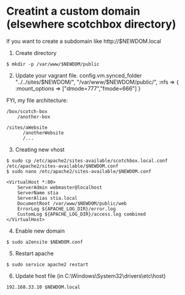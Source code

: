 # Creatint a custom domain (elsewhere scotchbox directory)

If you want to create a subdomain like http://$NEWDOM.local

1. Create directory
```
$ mkdir -p /var/www/$NEWDOM/public
```

2. Update your vagrant file.
config.vm.synced_folder "../../sites/$NEWDOM/", "/var/www/$NEWDOM/public/", :nfs => { :mount_options => ["dmode=777","fmode=666"] }

FYI, my file architecture:
```
/box/scotch-box
    /another-box

/sites/aWebsite
      /anotherWebsite
      /...
```

3. Creating new vhost
```
$ sudo cp /etc/apache2/sites-available/scotchbox.local.conf /etc/apache2/sites-available/$NEWDOM.conf
$ sudo nano /etc/apache2/sites-available/$NEWDOM.conf
```

```
<VirtualHost *:80>
    ServerAdmin webmaster@localhost
    ServerName stia
    ServerAlias stia.local
    DocumentRoot /var/www/$NEWDOM/public/web
    ErrorLog ${APACHE_LOG_DIR}/error.log
    CustomLog ${APACHE_LOG_DIR}/access.log combined
</VirtualHost>
```


4. Enable new domain
```
$ sudo a2ensite $NEWDOM.conf
```

5. Restart apache
```
$ sudo service apache2 restart
```

6. Update host file (in C:\Windows\System32\drivers\etc\host)
```
192.168.33.10 $NEWDOM.local
```
